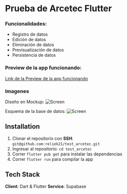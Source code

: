 # Prueba de Arcetec Flutter

### Funcionalidades:
- Registro de datos
- Edición de datos
- Eliminación de datos
- Previsualización de datos
- Persistencia de datos

### Preview de la app funcionando:
[Link de la Preview de la app funcionando](https://qbhccdkxxpffxjlhxhas.supabase.co/storage/v1/object/public/example_app/arcetec_preview_test.mp4)

### Imagenes

Diseño en Mockup:
![Screen](https://qbhccdkxxpffxjlhxhas.supabase.co/storage/v1/object/public/example_app/exacalidraw-arcetec.png)

Esquema de la base de datos:
![Screen](https://qbhccdkxxpffxjlhxhas.supabase.co/storage/v1/object/public/example_app/product_db_schema.png)


## Installation
1. Clonar el repositorio con **SSH**: `git@github.com:reliek21/test_arcetec.git`
2. Ingresar al repositorio: `cd test_arcetec`
3. Correr `flutter pub get` para instalar las dependencias
4. Correr `flutter run` para compilar la app


## Tech Stack
**Client**: Dart & Flutter
**Service**: Supabase
